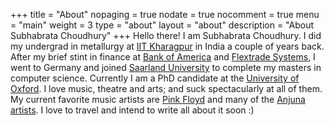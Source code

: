 +++
title = "About"
nopaging = true
nodate = true
nocomment = true
menu = "main"
weight = 3
type = "about"
layout = "about"
description = "About Subhabrata Choudhury"
+++
Hello there! I am Subhabrata Choudhury. I did my undergrad in metallurgy at <a target="_blank" href="https://en.wikipedia.org/wiki/Indian_Institute_of_Technology_Kharagpur">IIT Kharagpur</a> in India a couple of years back. After my brief stint in finance at <a target="_blank" href="https://en.wikipedia.org/wiki/Bank_of_America">Bank of America</a> and <a target="_blank" href="https://flextrade.com/about/">Flextrade Systems</a>, I went to Germany and joined <a target="_blank" href="https://en.wikipedia.org/wiki/Saarland_University">Saarland University</a> to complete my masters in computer science. Currently I am a PhD candidate at the <a target="_blank" href="https://en.wikipedia.org/wiki/University_of_Oxford">University of Oxford</a>. I love music, theatre and arts; and suck spectacularly at all of them. My current favorite music artists are <a target="_blank" href="https://en.wikipedia.org/wiki/Pink_Floyd">Pink Floyd</a> and many of the <a target="_blank" href="https://www.residentadvisor.net/record-label.aspx?id=1550">Anjuna</a> <a target="_blank" href="https://www.residentadvisor.net/record-label.aspx?id=643">artists</a>. I love to travel and intend to write all about it soon :)
         
